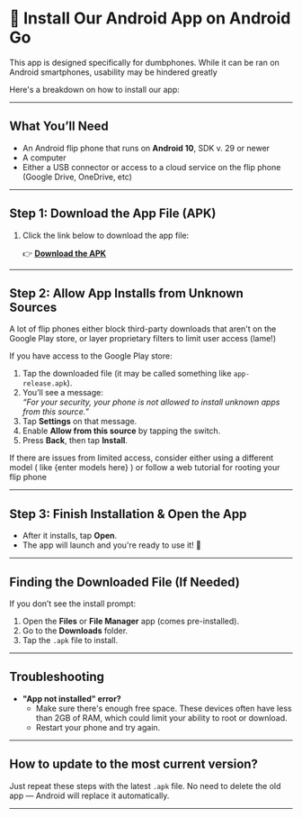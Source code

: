 # 📱 Install Our Android App on Android Go

This app is designed specifically for dumbphones. While it can be ran on Android smartphones, usability may be hindered greatly

Here's a breakdown on how to install our app:

---

## What You’ll Need

- An Android flip phone that runs on **Android 10**, SDK v. 29 or newer
- A computer
- Either a USB connector or access to a cloud service on the flip phone (Google Drive, OneDrive, etc)

---

## Step 1: Download the App File (APK)

1. Click the link below to download the app file:

   👉 **[Download the APK](./does-not-exist.apk)**  

---

## Step 2: Allow App Installs from Unknown Sources

A lot of flip phones either block third-party downloads that aren't on the Google Play store, or layer proprietary filters to limit user access (lame!)

If you have access to the Google Play store:
1. Tap the downloaded file (it may be called something like `app-release.apk`).
2. You’ll see a message:  
   _“For your security, your phone is not allowed to install unknown apps from this source.”_
3. Tap **Settings** on that message.
4. Enable **Allow from this source** by tapping the switch.
5. Press **Back**, then tap **Install**.

If there are issues from limited access, consider either using a different model ( like {enter models here} ) or follow a web tutorial for rooting your flip phone

---

## Step 3: Finish Installation & Open the App

- After it installs, tap **Open**.
- The app will launch and you're ready to use it! 🎉

---

## Finding the Downloaded File (If Needed)

If you don’t see the install prompt:

1. Open the **Files** or **File Manager** app (comes pre-installed).
2. Go to the **Downloads** folder.
3. Tap the `.apk` file to install.

---

## Troubleshooting

- **"App not installed" error?**
  - Make sure there's enough free space. These devices often have less than 2GB of RAM, which could limit your ability to root or download.
  - Restart your phone and try again.

---

## How to update to the most current version?

Just repeat these steps with the latest `.apk` file. No need to delete the old app — Android will replace it automatically.

---

